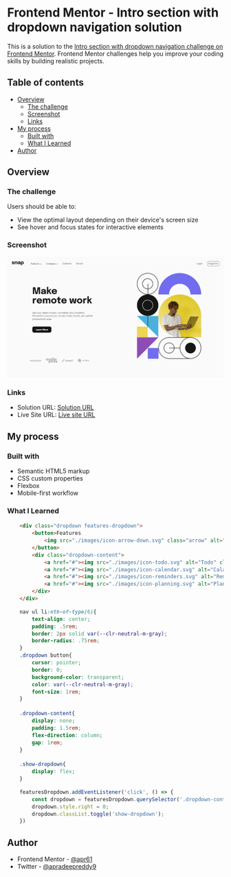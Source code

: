 # Frontend Mentor - Intro section with dropdown navigation solution

This is a solution to the [Intro section with dropdown navigation challenge on Frontend Mentor](https://www.frontendmentor.io/challenges/intro-section-with-dropdown-navigation-ryaPetHE5). Frontend Mentor challenges help you improve your coding skills by building realistic projects. 

## Table of contents

- [Overview](#overview)
  - [The challenge](#the-challenge)
  - [Screenshot](#screenshot)
  - [Links](#links)
- [My process](#my-process)
  - [Built with](#built-with)
  - [What I Learned](#what-i-learned)
- [Author](#author)

## Overview

### The challenge

Users should be able to:

- View the optimal layout depending on their device's screen size
- See hover and focus states for interactive elements

### Screenshot

![](./screenshot.png)

### Links

- Solution URL: [Solution URL](https://github.com/apr61/apr61.github.io/tree/main/junior/intro-section-with-dropdown-navigation-main)
- Live Site URL: [Live site URL](https://apr61.github.io/junior/intro-section-with-dropdown-navigation-main)

## My process

### Built with

- Semantic HTML5 markup
- CSS custom properties
- Flexbox
- Mobile-first workflow

### What I Learned

```html
	<div class="dropdown features-dropdown">
		<button>Features
			<img src="./images/icon-arrow-down.svg" class="arrow" alt="arrow down">
		</button>
		<div class="dropdown-content">
			<a href="#"><img src="./images/icon-todo.svg" alt="Todo" class="icons">Todo&nbsp;List</a>
			<a href="#"><img src="./images/icon-calendar.svg" alt="Calander" class="icons">Calander</a>
			<a href="#"><img src="./images/icon-reminders.svg" alt="Reminders"class="icons">Reminders</a>
			<a href="#"><img src="./images/icon-planning.svg" alt="Planning" class="icons">Planning</a>
		</div>
	</div>
```

```css
	nav ul li:nth-of-type(6){
		text-align: center;
		padding: .5rem;
		border: 2px solid var(--clr-neutral-m-gray);
		border-radius: .75rem;
	}
	.dropdown button{
		cursor: pointer;
		border: 0;
		background-color: transparent;
		color: var(--clr-neutral-m-gray);
		font-size: 1rem;
	}

	.dropdown-content{
		display: none;
		padding: 1.5rem;
		flex-direction: column;
		gap: 1rem;
	}

	.show-dropdown{
		display: flex;
	}

```

```js
	featuresDropdown.addEventListener('click', () => {
		const dropdown = featuresDropdown.querySelector('.dropdown-content');
		dropdown.style.right = 0;
		dropdown.classList.toggle('show-dropdown');
	})
```

## Author

- Frontend Mentor - [@apr61](https://www.frontendmentor.io/profile/apr61)
- Twitter - [@apradeepreddy9](https://www.twitter.com/apradeepreddy9)
